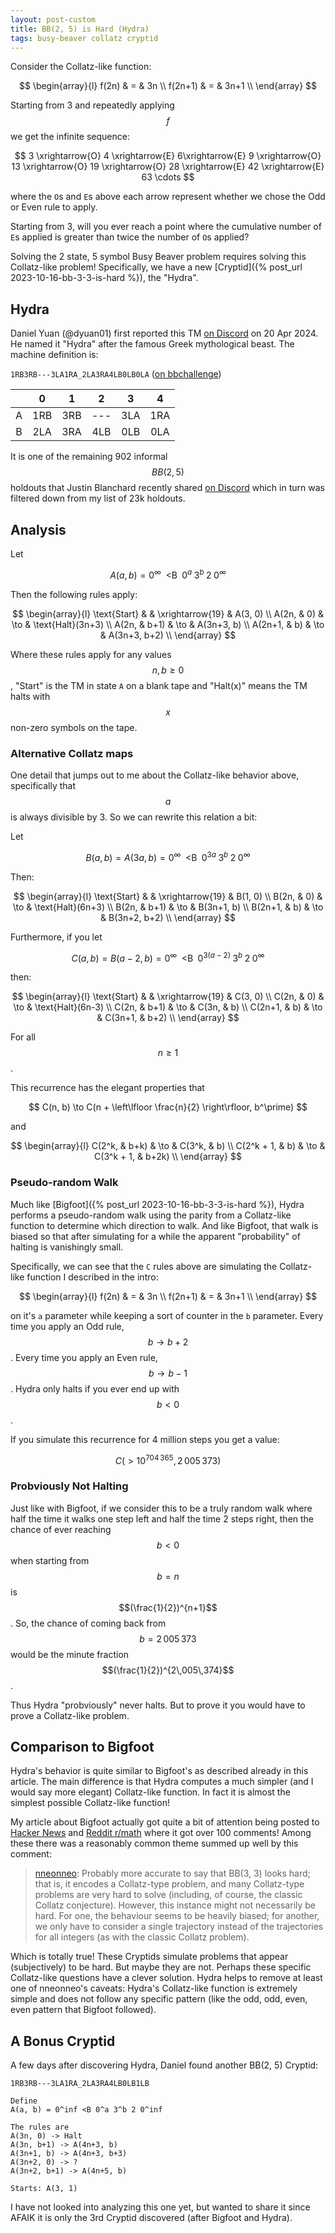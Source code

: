 ```yaml
---
layout: post-custom
title: BB(2, 5) is Hard (Hydra)
tags: busy-beaver collatz cryptid
---
```


Consider the Collatz-like function:

$$ \begin{array}{l}
  f(2n)   & = & 3n   \\
  f(2n+1) & = & 3n+1 \\
\end{array} $$

Starting from 3 and repeatedly applying $$f$$ we get the infinite sequence:

$$ 3 \xrightarrow{O} 4 \xrightarrow{E} 6\xrightarrow{E} 9 \xrightarrow{O} 13 \xrightarrow{O} 19 \xrightarrow{O} 28 \xrightarrow{E} 42 \xrightarrow{E} 63 \cdots $$

where the `O`s and `E`s above each arrow represent whether we chose the Odd or Even rule to apply.

Starting from 3, will you ever reach a point where the cumulative number of `E`s applied is greater than twice the number of `O`s applied?

Solving the 2 state, 5 symbol Busy Beaver problem requires solving this Collatz-like problem! Specifically, we have a new [Cryptid]({% post_url 2023-10-16-bb-3-3-is-hard %}), the "Hydra".


## Hydra

Daniel Yuan (@dyuan01) first reported this TM [on Discord](https://discord.com/channels/960643023006490684/1084047886494470185/1231110668288135208) on 20 Apr 2024. He named it "Hydra" after the famous Greek mythological beast. The machine definition is:

`1RB3RB---3LA1RA_2LA3RA4LB0LB0LA` ([on bbchallenge](https://bbchallenge.org/1RB3RB---3LA1RA_2LA3RA4LB0LB0LA))

|     |  0  |  1  |  2  |  3  |  4  |
| :-: | :-: | :-: | :-: | :-: | :-: |
|  A  | 1RB | 3RB | --- | 3LA | 1RA |
|  B  | 2LA | 3RA | 4LB | 0LB | 0LA |

It is one of the remaining 902 informal $$BB(2, 5)$$ holdouts that Justin Blanchard recently shared [on Discord](https://discord.com/channels/960643023006490684/1084047886494470185/1234365269594476554) which in turn was filtered down from my list of 23k holdouts.


## Analysis

Let

$$ A(a, b) = 0^\infty \; \text{ <B } \; 0^a \; 3^b \; 2 \; 0^\infty $$

Then the following rules apply:

$$ \begin{array}{l}
  \text{Start} & & \xrightarrow{19} & A(3, 0) \\
  A(2n,   & 0)   & \to & \text{Halt}(3n+3) \\
  A(2n,   & b+1) & \to & A(3n+3, b) \\
  A(2n+1, & b)   & \to & A(3n+3, b+2) \\
\end{array} $$

Where these rules apply for any values $$n, b \ge 0$$, "Start" is the TM in state `A` on a blank tape and "Halt(x)" means the TM halts with $$x$$ non-zero symbols on the tape.


### Alternative Collatz maps

One detail that jumps out to me about the Collatz-like behavior above, specifically that $$a$$ is always divisible by 3. So we can rewrite this relation a bit:

Let

$$ B(a, b) = A(3a, b) = 0^\infty \; \text{ <B } \; 0^{3a} \; 3^b \; 2 \; 0^\infty $$

Then:

$$ \begin{array}{l}
  \text{Start} & & \xrightarrow{19} & B(1, 0) \\
  B(2n,   & 0)   & \to & \text{Halt}(6n+3) \\
  B(2n,   & b+1) & \to & B(3n+1, b) \\
  B(2n+1, & b)   & \to & B(3n+2, b+2) \\
\end{array} $$

Furthermore, if you let

$$ C(a, b) = B(a-2, b) = 0^\infty \; \text{ <B } \; 0^{3(a - 2)} \; 3^b \; 2 \; 0^\infty $$

then:

$$ \begin{array}{l}
  \text{Start} & & \xrightarrow{19} & C(3, 0) \\
  C(2n,   & 0)   & \to & \text{Halt}(6n-3) \\
  C(2n,   & b+1) & \to & C(3n,   & b) \\
  C(2n+1, & b)   & \to & C(3n+1, & b+2) \\
\end{array} $$

For all $$n \ge 1$$.

This recurrence has the elegant properties that

$$ C(n, b) \to C(n + \left\lfloor \frac{n}{2} \right\rfloor, b^\prime) $$

and

$$ \begin{array}{l}
  C(2^k,     & b+k) & \to & C(3^k,     & b)    \\
  C(2^k + 1, & b)   & \to & C(3^k + 1, & b+2k) \\
\end{array} $$


### Pseudo-random Walk

Much like [Bigfoot]({% post_url 2023-10-16-bb-3-3-is-hard %}), Hydra performs a pseudo-random walk using the parity from a Collatz-like function to determine which direction to walk. And like Bigfoot, that walk is biased so that after simulating for a while the apparent "probability" of halting is vanishingly small.

Specifically, we can see that the `C` rules above are simulating the Collatz-like function I described in the intro:

$$ \begin{array}{l}
  f(2n)   & = & 3n   \\
  f(2n+1) & = & 3n+1 \\
\end{array} $$

on it's `a` parameter while keeping a sort of counter in the `b` parameter. Every time you apply an Odd rule, $$b \to b+2$$. Every time you apply an Even rule, $$b \to b-1$$. Hydra only halts if you ever end up with $$b < 0$$.

If you simulate this recurrence for 4 million steps you get a value:

$$ C(> 10^{704\,365}, 2\,005\,373) $$

### Probviously Not Halting

Just like with Bigfoot, if we consider this to be a truly random walk where half the time it walks one step left and half the time 2 steps right, then the chance of ever reaching $$b < 0$$ when starting from $$b = n$$ is $$(\frac{1}{2})^{n+1}$$. So, the chance of coming back from $$b = 2\,005\,373$$ would be the minute fraction $$(\frac{1}{2})^{2\,005\,374}$$.

Thus Hydra "probviously" never halts. But to prove it you would have to prove a Collatz-like problem.


## Comparison to Bigfoot

Hydra's behavior is quite similar to Bigfoot's as described already in this article. The main difference is that Hydra computes a much simpler (and I would say more elegant) Collatz-like function. In fact it is almost the simplest possible Collatz-like function!

My article about Bigfoot actually got quite a bit of attention being posted to [Hacker News](https://news.ycombinator.com/item?id=37910297) and [Reddit r/math](https://www.reddit.com/r/math/comments/17ai73o/bb3_3_is_hard/) where it got over 100 comments! Among these there was a reasonably common theme summed up well by this comment:

> [nneonneo](https://news.ycombinator.com/item?id=37910942): Probably more accurate to say that BB(3, 3) looks hard; that is, it encodes a Collatz-type problem, and many Collatz-type problems are very hard to solve (including, of course, the classic Collatz conjecture).
> However, this instance might not necessarily be hard. For one, the behaviour seems to be heavily biased; for another, we only have to consider a single trajectory instead of the trajectories for all integers (as with the classic Collatz problem).

Which is totally true! These Cryptids simulate problems that appear (subjectively) to be hard. But maybe they are not. Perhaps these specific Collatz-like questions have a clever solution. Hydra helps to remove at least one of nneonneo's caveats: Hydra's Collatz-like function is extremely simple and does not follow any specific pattern (like the odd, odd, even, even pattern that Bigfoot followed).


## A Bonus Cryptid

A few days after discovering Hydra, Daniel found another BB(2, 5) Cryptid:

```
1RB3RB---3LA1RA_2LA3RA4LB0LB1LB

Define
A(a, b) = 0^inf <B 0^a 3^b 2 0^inf

The rules are
A(3n, 0) -> Halt
A(3n, b+1) -> A(4n+3, b)
A(3n+1, b) -> A(4n+3, b+3)
A(3n+2, 0) -> ?
A(3n+2, b+1) -> A(4n+5, b)

Starts: A(3, 1)
```

I have not looked into analyzing this one yet, but wanted to share it since AFAIK it is only the 3rd Cryptid discovered (after Bigfoot and Hydra).